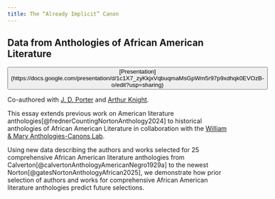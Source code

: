 ```yaml
---
title: The “Already Implicit” Canon
---
```


## Data from Anthologies of African American Literature

<p><button class="outline">[Presentation](https://docs.google.com/presentation/d/1c1X7_zyKkjxVqbuqmaMsGpWm5r97p9xdhqk0EVOzB-o/edit?usp=sharing)</button></p>

Co-authored with [J. D. Porter](https://www.english.upenn.edu/people/j-d-porter) and [Arthur Knight](https://www.wm.edu/as/english/facultystaff/knight_a.php).

This essay extends previous work on American literature anthologies[@frednerCountingNortonAnthology2024] to historical anthologies of African American Literature in collaboration with the [William & Mary Anthologies-Canons Lab](https://sites.google.com/email.wm.edu/wm-anthologies-canons-lab/home).

Using new data describing the authors and works selected for 25 comprehensive African American literature anthologies from Calverton[@calvertonAnthologyAmericanNegro1929a] to the newest Norton[@gatesNortonAnthologyAfrican2025], we demonstrate how prior selection of authors and works for comprehensive African American literature anthologies predict future selections.
